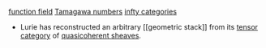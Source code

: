 [function field](function%20field.md)
[Tamagawa numbers](Tamagawa%20numbers)
[infty categories](infty%20categories.md)


 - Lurie has reconstructed an arbitrary [[geometric stack]] from its [tensor category](tensor%20category) of [quasicoherent sheaves](quasicoherent%20sheaf.md).